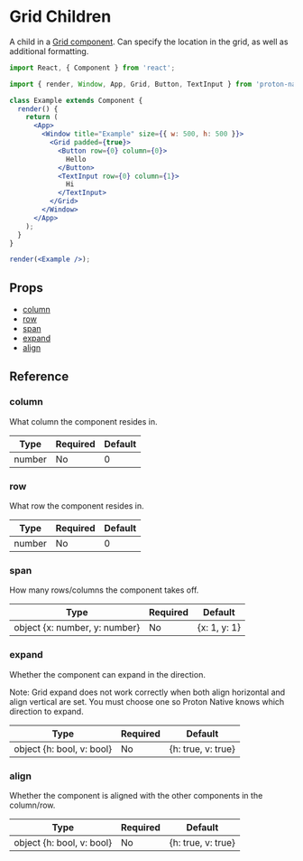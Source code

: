 # Grid Children

A child in a [Grid component](component_APIs/grid.md). Can specify the location in the grid, as well as additional formatting.

```jsx
import React, { Component } from 'react';

import { render, Window, App, Grid, Button, TextInput } from 'proton-native';

class Example extends Component {
  render() {
    return (
      <App>
        <Window title="Example" size={{ w: 500, h: 500 }}>
          <Grid padded={true}>
            <Button row={0} column={0}>
              Hello
            </Button>
            <TextInput row={0} column={1}>
              Hi
            </TextInput>
          </Grid>
        </Window>
      </App>
    );
  }
}

render(<Example />);
```

## Props

- [column](#column)
- [row](#row)
- [span](#span)
- [expand](#expand)
- [align](#align)

## Reference

### column

What column the component resides in.

| **Type** | **Required** | **Default** |
| -------- | ------------ | ----------- |
| number   | No           | 0           |

### row

What row the component resides in.

| **Type** | **Required** | **Default** |
| -------- | ------------ | ----------- |
| number   | No           | 0           |

### span

How many rows/columns the component takes off.

| **Type**                      | **Required** | **Default**  |
| ----------------------------- | ------------ | ------------ |
| object {x: number, y: number} | No           | {x: 1, y: 1} |

### expand

Whether the component can expand in the direction.

Note: Grid expand does not work correctly when both align horizontal and align vertical are set. You must choose one so Proton Native knows which direction to expand.

| **Type**                  | **Required** | **Default**        |
| ------------------------- | ------------ | ------------------ |
| object {h: bool, v: bool} | No           | {h: true, v: true} |

### align

Whether the component is aligned with the other components in the column/row.

| **Type**                  | **Required** | **Default**        |
| ------------------------- | ------------ | ------------------ |
| object {h: bool, v: bool} | No           | {h: true, v: true} |
